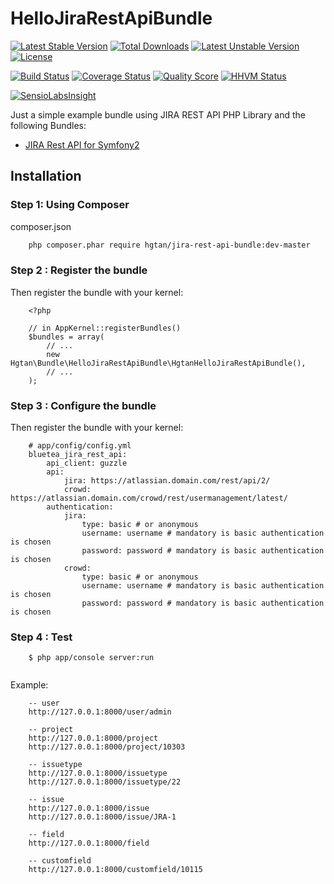 # HelloJiraRestApiBundle

[![Latest Stable Version](https://poser.pugx.org/hgtan/jira-rest-api-bundle/v/stable)](https://packagist.org/packages/hgtan/jira-rest-api-bundle)
[![Total Downloads](https://poser.pugx.org/hgtan/jira-rest-api-bundle/downloads)](https://packagist.org/packages/hgtan/jira-rest-api-bundle)
[![Latest Unstable Version](https://poser.pugx.org/hgtan/jira-rest-api-bundle/v/unstable)](https://packagist.org/packages/hgtan/jira-rest-api-bundle)
[![License](https://poser.pugx.org/hgtan/jira-rest-api-bundle/license)](https://packagist.org/packages/hgtan/jira-rest-api-bundle)

[![Build Status](https://img.shields.io/travis/FriendsOfBundle/HelloJiraRestApiBundle.svg?style=flat-square)](https://travis-ci.org/FriendsOfBundle/HelloJiraRestApiBundle)
[![Coverage Status](https://img.shields.io/scrutinizer/coverage/g/FriendsOfBundle/HelloJiraRestApiBundle.svg?style=flat-square)](https://scrutinizer-ci.com/g/FriendsOfBundle/HelloJiraRestApiBundle/code-structure)
[![Quality Score](https://img.shields.io/scrutinizer/g/FriendsOfBundle/HelloJiraRestApiBundle.svg?style=flat-square)](https://scrutinizer-ci.com/g/FriendsOfBundle/HelloJiraRestApiBundle)
[![HHVM Status](https://img.shields.io/hhvm/hgtan/jira-rest-api-bundle.svg?style=flat-square)](http://hhvm.h4cc.de/package/hgtan/jira-rest-api-bundle)

[![SensioLabsInsight](https://insight.sensiolabs.com/projects/358d14d2-0e85-4f01-beb8-3a9eb882c438/big.png)](https://insight.sensiolabs.com/projects/358d14d2-0e85-4f01-beb8-3a9eb882c438)

Just a simple example bundle using JIRA REST API PHP Library and the following Bundles:
* [JIRA Rest API for Symfony2](https://github.com/BlueTeaNL/JIRA-Rest-API-Bundle)

Installation
------------

### Step 1: Using Composer

composer.json
```bash
    php composer.phar require hgtan/jira-rest-api-bundle:dev-master
```

### Step 2 : Register the bundle

Then register the bundle with your kernel:

```
    <?php

    // in AppKernel::registerBundles()
    $bundles = array(
        // ...
        new Hgtan\Bundle\HelloJiraRestApiBundle\HgtanHelloJiraRestApiBundle(),
        // ...
    );
```

### Step 3 : Configure the bundle

Then register the bundle with your kernel:

```
    # app/config/config.yml
    bluetea_jira_rest_api:
        api_client: guzzle
        api:
            jira: https://atlassian.domain.com/rest/api/2/
            crowd: https://atlassian.domain.com/crowd/rest/usermanagement/latest/
        authentication:
            jira:
                type: basic # or anonymous
                username: username # mandatory is basic authentication is chosen
                password: password # mandatory is basic authentication is chosen
            crowd:
                type: basic # or anonymous
                username: username # mandatory is basic authentication is chosen
                password: password # mandatory is basic authentication is chosen
```

### Step 4 : Test
```
    $ php app/console server:run
    
```
Example:
```
    -- user
    http://127.0.0.1:8000/user/admin

    -- project
    http://127.0.0.1:8000/project
    http://127.0.0.1:8000/project/10303

    -- issuetype
    http://127.0.0.1:8000/issuetype
    http://127.0.0.1:8000/issuetype/22

    -- issue
    http://127.0.0.1:8000/issue
    http://127.0.0.1:8000/issue/JRA-1

    -- field
    http://127.0.0.1:8000/field

    -- customfield
    http://127.0.0.1:8000/customfield/10115
```